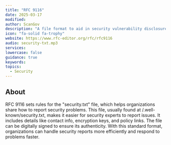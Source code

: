 ```yaml
---
title: "RFC 9116"
date: 2025-03-17
modified: 
author: ScanGov
description: "A file format to aid in security vulnerability disclosure."
icon: "fa-solid fa-trophy"
website: https://www.rfc-editor.org/rfc/rfc9116
audio: security-txt.mp3
services: 
lowercase: false
guidance: true
keywords: 
topics:
  - Security
---
```


## About

RFC 9116 sets rules for the "security.txt" file, which helps organizations share how to report security problems. This file, usually found at /.well-known/security.txt, makes it easier for security experts to report issues. It includes details like contact info, encryption keys, and policy links. The file can be digitally signed to ensure its authenticity. With this standard format, organizations can handle security reports more efficiently and respond to problems faster.